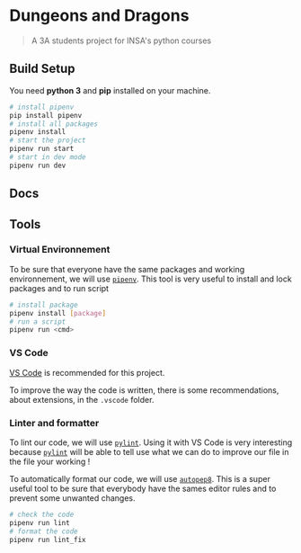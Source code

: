 # Dungeons and Dragons

> A 3A students project for INSA's python courses

## Build Setup

You need **python 3** and **pip** installed on your machine.

```sh
# install pipenv
pip install pipenv
# install all packages
pipenv install
# start the project
pipenv run start
# start in dev mode
pipenv run dev
```

## Docs

## Tools

### Virtual Environnement

To be sure that everyone have the same packages and working environnement, we will use [`pipenv`](https://pipenv.pypa.io/en/latest/). This tool is very useful to install and lock packages and to run script

```sh
# install package
pipenv install [package]
# run a script
pipenv run <cmd>
```

### VS Code

[VS Code](https://code.visualstudio.com/) is recommended for this project.

To improve the way the code is written, there is some recommendations, about extensions, in the `.vscode` folder.

### Linter and formatter

To lint our code, we will use [`pylint`](https://pylint.org/). Using it with VS Code is very interesting because [`pylint`](https://pylint.org/) will be able to tell use what we can do to improve our file in the file your working !

To automatically format our code, we will use [`autopep8`](https://pypi.org/project/autopep8/). This is a super useful tool to be sure that everybody have the sames editor rules and to prevent some unwanted changes.

```sh
# check the code
pipenv run lint
# format the code
pipenv run lint_fix
```

